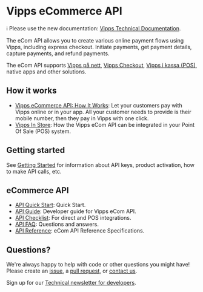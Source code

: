 <!-- START_METADATA
---
title: Introduction
sidebar_position: 1
hide_table_of_contents: true
pagination_next: null
pagination_prev: null
---
END_METADATA -->

# Vipps eCommerce API

<!-- START_COMMENT -->

ℹ️ Please use the new documentation:
[Vipps Technical Documentation](https://vippsas.github.io/vipps-developer-docs/).

<!-- END_COMMENT -->

The eCom API allows you to create various online payment flows using Vipps, including express checkout. Initiate payments, get payment details, capture payments, and refund payments.

The eCom API supports
[Vipps på nett](https://vipps.no/produkter-og-tjenester/bedrift/ta-betalt-paa-nett/ta-betalt-paa-nett/),
[Vipps Checkout](https://vipps.no/produkter-og-tjenester/bedrift/ta-betalt-paa-nett/vipps-checkout/),
[Vipps i kassa (POS)](https://vipps.no/produkter-og-tjenester/bedrift/ta-betalt-i-butikk/vipps-i-kassa/),
native apps and other solutions.

## How it works

* [Vipps eCommerce API: How It Works](vipps-ecom-api-howitworks.md):  Let your customers pay with Vipps online or in your app. All your customer needs to provide is their mobile number, then they pay in Vipps with one click.
* [Vipps In Store](vipps-in-store-howitworks.md): How the Vipps eCom API can be integrated in your Point Of Sale (POS) system.

## Getting started

See
[Getting Started](https://vippsas.github.io/vipps-developer-docs/docs/vipps-developers/vipps-getting-started)
for information about API keys, product activation, how to make API calls, etc.

## eCommerce API

* [API Quick Start](vipps-ecom-api-quick-start.md): Quick Start.
* [API Guide](vipps-ecom-api.md): Developer guide for Vipps eCom API.
* [API Checklist](vipps-ecom-api-checklist.md): For direct and POS integrations.
* [API FAQ](vipps-ecom-api-faq.md): Questions and answers.
* [API Reference](https://vippsas.github.io/vipps-developer-docs/api/ecom): eCom API Reference Specifications.

## Questions?

We're always happy to help with code or other questions you might have!
Please create an [issue](https://github.com/vippsas/vipps-ecom-api/issues),
a [pull request](https://github.com/vippsas/vipps-ecom-api/pulls),
or [contact us](https://vippsas.github.io/vipps-developer-docs/docs/vipps-developers/contact).

Sign up for our [Technical newsletter for developers](https://vippsas.github.io/vipps-developer-docs/docs/vipps-developers/newsletters).
